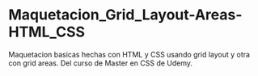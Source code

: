 # Maquetacion_Grid_Layout-Areas-HTML_CSS

Maquetacion basicas hechas con HTML y CSS usando grid layout y otra con grid areas.
Del curso de Master en CSS de Udemy.
